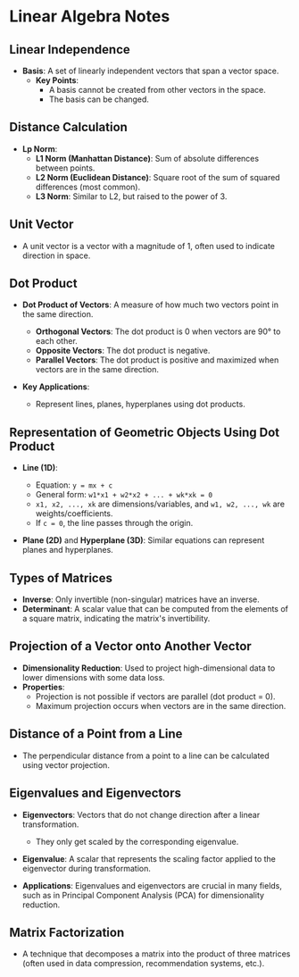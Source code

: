# Linear Algebra Notes

## Linear Independence
- **Basis**: A set of linearly independent vectors that span a vector space.
  - **Key Points**:
    - A basis cannot be created from other vectors in the space.
    - The basis can be changed.

## Distance Calculation
- **Lp Norm**:
  - **L1 Norm (Manhattan Distance)**: Sum of absolute differences between points.
  - **L2 Norm (Euclidean Distance)**: Square root of the sum of squared differences (most common).
  - **L3 Norm**: Similar to L2, but raised to the power of 3.
  
## Unit Vector
- A unit vector is a vector with a magnitude of 1, often used to indicate direction in space.

## Dot Product
- **Dot Product of Vectors**: A measure of how much two vectors point in the same direction.
  - **Orthogonal Vectors**: The dot product is 0 when vectors are 90° to each other.
  - **Opposite Vectors**: The dot product is negative.
  - **Parallel Vectors**: The dot product is positive and maximized when vectors are in the same direction.
  
- **Key Applications**:
  - Represent lines, planes, hyperplanes using dot products.

## Representation of Geometric Objects Using Dot Product
- **Line (1D)**: 
  - Equation: `y = mx + c`
  - General form: `w1*x1 + w2*x2 + ... + wk*xk = 0`
  - `x1, x2, ..., xk` are dimensions/variables, and `w1, w2, ..., wk` are weights/coefficients.
  - If `c = 0`, the line passes through the origin.
  
- **Plane (2D)** and **Hyperplane (3D)**: Similar equations can represent planes and hyperplanes.

## Types of Matrices
- **Inverse**: Only invertible (non-singular) matrices have an inverse.
- **Determinant**: A scalar value that can be computed from the elements of a square matrix, indicating the matrix's invertibility.
  
## Projection of a Vector onto Another Vector
- **Dimensionality Reduction**: Used to project high-dimensional data to lower dimensions with some data loss.
- **Properties**:
  - Projection is not possible if vectors are parallel (dot product = 0).
  - Maximum projection occurs when vectors are in the same direction.

## Distance of a Point from a Line
- The perpendicular distance from a point to a line can be calculated using vector projection.

## Eigenvalues and Eigenvectors
- **Eigenvectors**: Vectors that do not change direction after a linear transformation.
  - They only get scaled by the corresponding eigenvalue.
  
- **Eigenvalue**: A scalar that represents the scaling factor applied to the eigenvector during transformation.

- **Applications**: Eigenvalues and eigenvectors are crucial in many fields, such as in Principal Component Analysis (PCA) for dimensionality reduction.

## Matrix Factorization
- A technique that decomposes a matrix into the product of three matrices (often used in data compression, recommendation systems, etc.).
